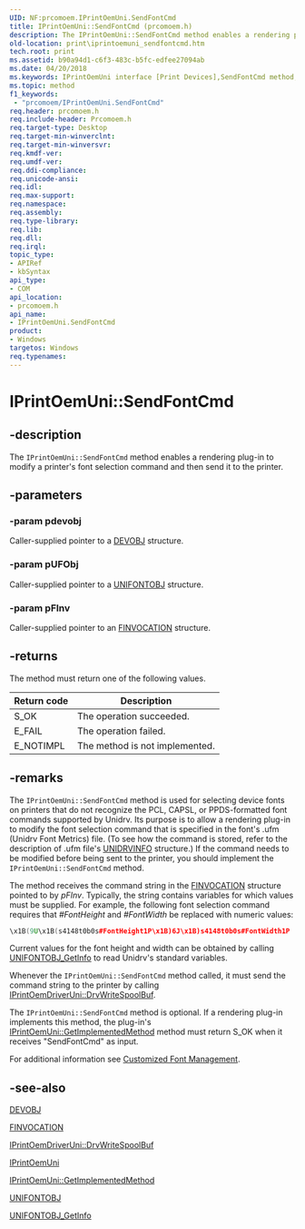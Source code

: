 ```yaml
---
UID: NF:prcomoem.IPrintOemUni.SendFontCmd
title: IPrintOemUni::SendFontCmd (prcomoem.h)
description: The IPrintOemUni::SendFontCmd method enables a rendering plug-in to modify a printer's font selection command and then send it to the printer.
old-location: print\iprintoemuni_sendfontcmd.htm
tech.root: print
ms.assetid: b90a94d1-c6f3-483c-b5fc-edfee27094ab
ms.date: 04/20/2018
ms.keywords: IPrintOemUni interface [Print Devices],SendFontCmd method, IPrintOemUni.SendFontCmd, IPrintOemUni::SendFontCmd, SendFontCmd, SendFontCmd method [Print Devices], SendFontCmd method [Print Devices],IPrintOemUni interface, prcomoem/IPrintOemUni::SendFontCmd, print.iprintoemuni_sendfontcmd, print_unidrv-pscript_rendering_18926c40-665b-4ea9-9343-7939619d093a.xml
ms.topic: method
f1_keywords:
 - "prcomoem/IPrintOemUni.SendFontCmd"
req.header: prcomoem.h
req.include-header: Prcomoem.h
req.target-type: Desktop
req.target-min-winverclnt: 
req.target-min-winversvr: 
req.kmdf-ver: 
req.umdf-ver: 
req.ddi-compliance: 
req.unicode-ansi: 
req.idl: 
req.max-support: 
req.namespace: 
req.assembly: 
req.type-library: 
req.lib: 
req.dll: 
req.irql: 
topic_type:
- APIRef
- kbSyntax
api_type:
- COM
api_location:
- prcomoem.h
api_name:
- IPrintOemUni.SendFontCmd
product:
- Windows
targetos: Windows
req.typenames: 
---
```


# IPrintOemUni::SendFontCmd

## -description

The `IPrintOemUni::SendFontCmd` method enables a rendering plug-in to modify a printer's font selection command and then send it to the printer.

## -parameters

### -param pdevobj

Caller-supplied pointer to a [DEVOBJ](https://docs.microsoft.com/windows-hardware/drivers/ddi/printoem/ns-printoem-_devobj) structure.

### -param pUFObj

Caller-supplied pointer to a [UNIFONTOBJ](https://docs.microsoft.com/windows-hardware/drivers/ddi/printoem/ns-printoem-_unifontobj) structure.

### -param pFInv

Caller-supplied pointer to an [FINVOCATION](https://docs.microsoft.com/windows-hardware/drivers/ddi/printoem/ns-printoem-_finvocation) structure.

## -returns

The method must return one of the following values.

| Return code | Description |
| --- | --- |
| S_OK | The operation succeeded. |
| E_FAIL | The operation failed. |
| E_NOTIMPL | The method is not implemented. |

## -remarks

The `IPrintOemUni::SendFontCmd` method is used for selecting device fonts on printers that do not recognize the PCL, CAPSL, or PPDS-formatted font commands supported by Unidrv. Its purpose is to allow a rendering plug-in to modify the font selection command that is specified in the font's .ufm (Unidrv Font Metrics) file. (To see how the command is stored, refer to the description of .ufm file's [UNIDRVINFO](https://docs.microsoft.com/windows-hardware/drivers/ddi/prntfont/ns-prntfont-_unidrvinfo) structure.) If the command needs to be modified before being sent to the printer, you should implement the `IPrintOemUni::SendFontCmd` method.

The method receives the command string in the [FINVOCATION](https://docs.microsoft.com/windows-hardware/drivers/ddi/printoem/ns-printoem-_finvocation) structure pointed to by *pFInv*. Typically, the string contains variables for which values must be supplied. For example, the following font selection command requires that *#FontHeight* and *#FontWidth* be replaced with numeric values:

```cpp
\x1B(9U\x1B(s4148t0b0s#FontHeight1P\x1B)6J\x1B)s4148t0b0s#FontWidth1P
```

Current values for the font height and width can be obtained by calling [UNIFONTOBJ_GetInfo](https://docs.microsoft.com/windows-hardware/drivers/ddi/printoem/nc-printoem-pfngetinfo) to read Unidrv's standard variables.

Whenever the `IPrintOemUni::SendFontCmd` method called, it must send the command string to the printer by calling [IPrintOemDriverUni::DrvWriteSpoolBuf](https://docs.microsoft.com/windows-hardware/drivers/ddi/prcomoem/nf-prcomoem-iprintoemdriveruni-drvwritespoolbuf).

The `IPrintOemUni::SendFontCmd` method is optional. If a rendering plug-in implements this method, the plug-in's [IPrintOemUni::GetImplementedMethod](https://docs.microsoft.com/windows-hardware/drivers/ddi/prcomoem/nf-prcomoem-iprintoemuni-getimplementedmethod) method must return S_OK when it receives "SendFontCmd" as input.

For additional information see [Customized Font Management](https://docs.microsoft.com/windows-hardware/drivers/print/customized-font-management).

## -see-also

[DEVOBJ](https://docs.microsoft.com/windows-hardware/drivers/ddi/printoem/ns-printoem-_devobj)

[FINVOCATION](https://docs.microsoft.com/windows-hardware/drivers/ddi/printoem/ns-printoem-_finvocation)

[IPrintOemDriverUni::DrvWriteSpoolBuf](https://docs.microsoft.com/windows-hardware/drivers/ddi/prcomoem/nf-prcomoem-iprintoemdriveruni-drvwritespoolbuf)

[IPrintOemUni](https://docs.microsoft.com/windows-hardware/drivers/ddi/prcomoem/nn-prcomoem-iprintoemuni)

[IPrintOemUni::GetImplementedMethod](https://docs.microsoft.com/windows-hardware/drivers/ddi/prcomoem/nf-prcomoem-iprintoemuni-getimplementedmethod)

[UNIFONTOBJ](https://docs.microsoft.com/windows-hardware/drivers/ddi/printoem/ns-printoem-_unifontobj)

[UNIFONTOBJ_GetInfo](https://docs.microsoft.com/windows-hardware/drivers/ddi/printoem/nc-printoem-pfngetinfo)
